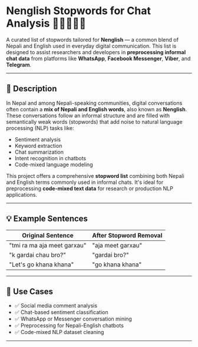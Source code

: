 # Nenglish Stopwords for Chat Analysis 🚀🇳🇵🇬🇧

A curated list of stopwords tailored for **Nenglish** — a common blend of Nepali and English used in everyday digital communication. This list is designed to assist researchers and developers in **preprocessing informal chat data** from platforms like **WhatsApp**, **Facebook Messenger**, **Viber**, and **Telegram**.

---

## 📌 Description

In Nepal and among Nepali-speaking communities, digital conversations often contain a **mix of Nepali and English words**, also known as **Nenglish**. These conversations follow an informal structure and are filled with semantically weak words (stopwords) that add noise to natural language processing (NLP) tasks like:

- Sentiment analysis  
- Keyword extraction  
- Chat summarization  
- Intent recognition in chatbots  
- Code-mixed language modeling

This project offers a comprehensive **stopword list** combining both Nepali and English terms commonly used in informal chats. It's ideal for preprocessing **code-mixed text data** for research or production NLP applications.

---

## 💡 Example Sentences

| Original Sentence                  | After Stopword Removal       |
|-----------------------------------|------------------------------|
| "tmi ra ma aja meet garxau"       | "aja meet garxau"            |
| "k gardai chau bro?"              | "gardai bro?"                |
| "Let's go khana khana"            | "go khana khana"             |

---

## 🧰 Use Cases

- ✅ Social media comment analysis  
- ✅ Chat-based sentiment classification  
- ✅ WhatsApp or Messenger conversation mining  
- ✅ Preprocessing for Nepali-English chatbots  
- ✅ Code-mixed NLP dataset cleaning

---

<!--
Title: Nenglish Stopwords for NLP
Description: Stopwords list for Nepali-English code-mixed chat analysis used in WhatsApp, Viber, Messenger, and social platforms.
Tags: NLP, Nepali, English, code-mixed, stopwords, chat analysis, WhatsApp, Messenger
-->


